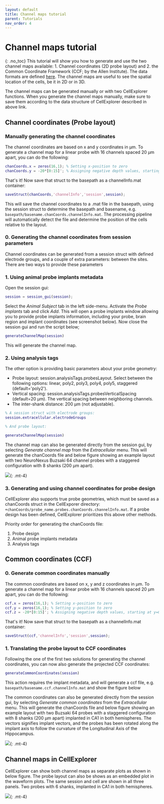 ```yaml
---
layout: default
title: Channel maps tutorial
parent: Tutorials
nav_order: 4
---
```

# Channel maps tutorial
{: .no_toc}
This tutorial will show you how to generate and use the two channel maps available: 1. Channel coordinates (2D probe layout) and 2. the Common Coordinate Framework (CCF; by the Allen Institute). The data formats are defined [here](https://cellexplorer.org/datastructure/data-structure-and-format/#channels). The channel maps are useful to see the spatial location of the cells, be it in 2D or in 3D. 

The channel maps can be generated manually or with two CellExplorer functions. When you generate the channel maps manually, make sure to save them according to the data structure of CellExplorer described in above link. 

## Channel coordinates (Probe layout)
### Manually generating the channel coordinates
The channel coordinates are based on x and y coordinates in µm. To generate a channel map for a linear probe with 16 channels spaced 20 µm apart, you can do the following:

```m
chanCoords.x = zeros(16,1); % Setting x-position to zero
chanCoords.y = -20*[0:15]'; % Assigning negative depth values, starting at y=0 for channel 1
```

That's it! Now save that struct to the basepath as a channelInfo.mat container:
```m
saveStruct(chanCoords,'channelInfo','session',session);
```

This will save the channel coordinates to a .mat file in the basepath, using the session struct to determine the basepath and basename, e.g. `basepath/basename.chanCoords.channelInfo.mat`. The processing pipeline will automatically detect the file and determine the position of the cells relative to the layout.

### 0. Generating the channel coordinates from session parameters
Channel coordinates can be generated from a session struct with defined electrode groups, and a couple of extra parameters:
between the sites.
There are two ways to provide these parameters

### 1. Using animal probe implants metadata

Open the session gui: 
```m
session = session_gui(session);
```
Select the _Animal Subject_ tab in the left side-menu. 
Activate the _Probe implants_ tab and click _Add_. This will open a probe implants window allowing you to provide probe implants information, including your probe, brain region and implant coordinates (see screenshot below). Now close the session gui and run the script below; 

```m
generateChannelMap(session)
```
This will generate the channel map.

### 2. Using analysis tags
The other option is providing basic parameters about your probe geometry:
* Probe layout: session.analysisTags.probesLayout. Select between the following options: linear, poly2, poly3, poly4, poly5, staggered (default='poly2').
* Vertical spacing: session.analysisTags.probesVerticalSpacing (default=20 µm). The vertical spacing between neighboring channels. 
* The inter-shank distance: 200 µm (not adjustable).

```m
% A session struct with electrode groups:
session.extracellular.electrodeGroups

% And probe layout:

generateChannelMap(session)
```
The channel map can also be generated directly from the session gui, by selecting _Generate channel map_ from the _Extracellular_ menu. This will generate the chanCoords file and below figure showing an example layout with two NeuroNexus Buzsaki 64 channel probes with a staggered configuration with 8 shanks (200 µm apart).

![](https://buzsakilab.com/wp/wp-content/uploads/2021/07/Channelmap_session_gui.png){: .mt-4}

### 3. Generating and using channel coordinates for probe design
CellExplorer also supports true probe geometries, which must be saved as a chanCoords struct in the CellExporer directory: `+chanCoords/probe_name.probes.chanCoords.channelInfo.mat`. If a probe design has been defined, CellExplorer prioritizes this above other methods. 

Priority order for generating the chanCoords file:
1. Probe design
2. Animal probe implants metadata
3. Analysis tags

## Common coordinates (CCF)
### 0. Generate common coordinates manually
The common coordinates are based on x, y and z coordinates in µm. To generate a channel map for a linear probe with 16 channels spaced 20 µm apart, you can do the following:

```m
ccf.x = zeros(16,1); % Setting x-position to zero
ccf.y = zeros(16,1); % Setting y-position to zero
ccf.z = -20*[0:15]'; % Assigning negative depth values, starting at y=0 for channel 1
```

That's it! Now save that struct to the basepath as a channelInfo.mat container:
```m
saveStruct(ccf,'channelInfo','session',session);
```

### 1. Translating the probe layout to CCF coordinates 
Following the one of the first two solutions for generating the channel coordinates, you can now also generate the projected CCF coordinates:
```m
generateCommonCoordinates(session)
```
This action requires the implant metadata, and will generate a ccf file, e.g. `basepath/basename.ccf.channelInfo.mat` and show the figure below

The common coordinates can also be generated directly from the session gui, by selecting _Generate common coordinates_ from the _Extracellular_ menu. This will generate the chanCoords file and below figure showing an example layout with two Buzsaki 64 probes with a staggered configuration with 8 shanks (200 µm apart) implanted in CA1 in both hemispheres. The vectors signifies implant vectors, and the probes has been rotated along the implant axis to follow the curvature of the Longitudinal Axis of the Hippocampus.

![](https://buzsakilab.com/wp/wp-content/uploads/2021/07/CCF_sessio_gui.png){: .mt-4}

## Channel maps in CellExplorer
CellExplorer can show both channel maps as separate plots as shown in below figure. The probe layout can also be shows as an embedded plot in the waveform plots. The same session and cell are shown in all three panels. Two probes with 6 shanks, implanted in CA1 in both hemispheres.

![](https://buzsakilab.com/wp/wp-content/uploads/2021/07/Probe_map_and_CCF.png){: .mt-4}

